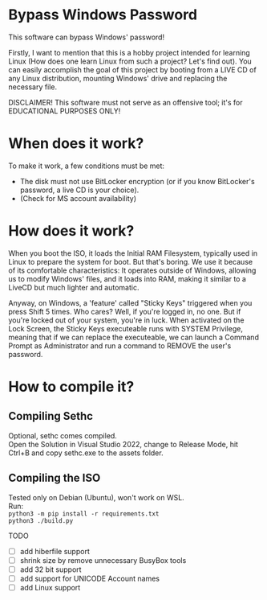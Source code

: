 # Bypass Windows Password
This software can bypass Windows' password!

Firstly, I want to mention that this is a hobby project intended for learning Linux (How does one learn Linux from such a project? Let's find out). You can easily accomplish the goal of this project by booting from a LIVE CD of any Linux distribution, mounting Windows' drive and replacing the necessary file.

DISCLAIMER! This software must not serve as an offensive tool; it's for EDUCATIONAL PURPOSES ONLY!

# When does it work?
To make it work, a few conditions must be met:
- The disk must not use BitLocker encryption (or if you know BitLocker's password, a live CD is your choice).
- (Check for MS account availability)

# How does it work?
When you boot the ISO, it loads the Initial RAM Filesystem, typically used in Linux to prepare the system for boot. But that's boring. We use it because of its comfortable characteristics: It operates outside of Windows, allowing us to modify Windows' files, and it loads into RAM, making it similar to a LiveCD but much lighter and automatic.

Anyway, on Windows, a 'feature' called "Sticky Keys" triggered when you press Shift 5 times. Who cares? Well, if you're logged in, no one. But if you're locked out of your system, you're in luck.
When activated on the Lock Screen, the Sticky Keys executeable runs with SYSTEM Privilege, meaning that if we can replace the executeable, we can launch a Command Prompt as Administrator and run a command to REMOVE the user's password.

# How to compile it?
## Compiling Sethc
Optional, sethc comes compiled. <br>
Open the Solution in Visual Studio 2022, change to Release Mode, hit Ctrl+B and copy sethc.exe to the assets folder.
## Compiling the ISO
Tested only on Debian (Ubuntu), won't work on WSL. <br>
Run: <br>
`python3 -m pip install -r requirements.txt` <br>
`python3 ./build.py`

TODO
- [ ] add hiberfile support
- [ ] shrink size by remove unnecessary BusyBox tools
- [ ] add 32 bit support
- [ ] add support for UNICODE Account names
- [ ] add Linux support